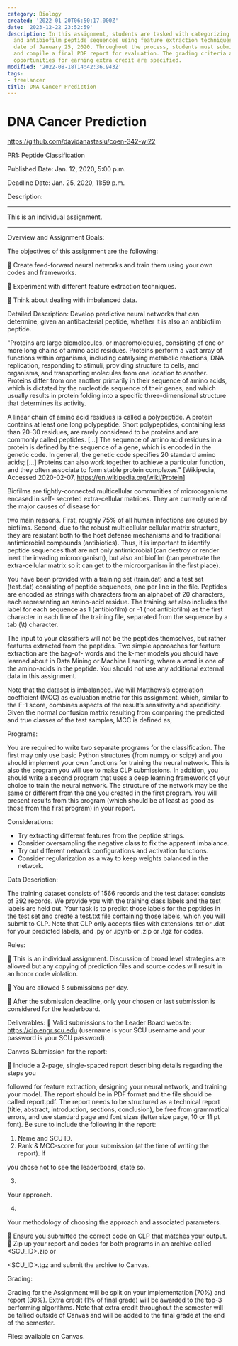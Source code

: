 ```yaml
---
category: Biology
created: '2022-01-20T06:50:17.000Z'
date: '2023-12-22 23:52:59'
description: In this assignment, students are tasked with categorizing antimicrobial
  and antibiofilm peptide sequences using feature extraction techniques by the due
  date of January 25, 2020. Throughout the process, students must submit daily reports
  and compile a final PDF report for evaluation. The grading criteria and additional
  opportunities for earning extra credit are specified.
modified: '2022-08-18T14:42:36.943Z'
tags:
- freelancer
title: DNA Cancer Prediction
---
```


# DNA Cancer Prediction

https://github.com/davidanastasiu/coen-342-wi22

PR1: Peptide Classification

Published Date:
Jan. 12, 2020, 5:00 p.m.

Deadline Date:
Jan. 25, 2020, 11:59 p.m.

Description:

************************************************
This is an individual assignment.
************************************************
Overview and Assignment Goals:

The objectives of this assignment are the following:


Create feed-forward neural networks and train them using your own codes and 
frameworks.


Experiment with different feature extraction techniques.


Think about dealing with imbalanced data.

Detailed Description:
Develop predictive neural networks that can determine, given an antibacterial peptide, 
whether it is also an antibiofilm peptide.

"Proteins are large biomolecules, or macromolecules, consisting of one or more long 
chains of amino acid residues. Proteins perform a vast array of functions within organisms, 
including catalysing metabolic reactions, DNA replication, responding to stimuli, providing 
structure to cells, and organisms, and transporting molecules from one location to another. 
Proteins differ from one another primarily in their sequence of amino acids, which is 
dictated by the nucleotide sequence of their genes, and which usually results in protein 
folding into a specific three-dimensional structure that determines its activity.

A linear chain of amino acid residues is called a polypeptide. A protein contains at least 
one long polypeptide. Short polypeptides, containing less than 20-30 residues, are rarely 
considered to be proteins and are commonly called peptides. [...] The sequence of amino 
acid residues in a protein is defined by the sequence of a gene, which is encoded in the 
genetic code. In general, the genetic code specifies 20 standard amino acids; [...] Proteins 
can also work together to achieve a particular function, and they often associate to form 
stable protein complexes." [Wikipedia, Accessed 2020-02-07, 
https://en.wikipedia.org/wiki/Protein] 

Biofilms are tightly-connected multicellular communities of microorganisms encased in self-
secreted extra-cellular matrices. They are currently one of the major causes of disease for 

two main reasons. First, roughly 75% of all human infections are caused by biofilms. 
Second, due to the robust multicellular cellular matrix structure, they are resistant both to 
the host defense mechanisms and to traditional antimicrobial compounds (antibiotics). 
Thus, it is important to identify peptide sequences that are not only antimicrobial (can 
destroy or render inert the invading microorganism), but also antibiofilm (can penetrate the 
extra-cellular matrix so it can get to the microorganism in the first place). 

You have been provided with a training set (train.dat) and a test set (test.dat) consisting of 
peptide sequences, one per line in the file. Peptides are encoded as strings with characters
from an alphabet of 20 characters, each representing an amino-acid residue. The training 
set also includes the label for each sequence as 1 (antibiofilm) or -1 (not antibiofilm) as the 
first character in each line of the training file, separated from the sequence by a tab (\t) 
character. 

The input to your classifiers will not be the peptides themselves, but rather features 
extracted from the peptides. Two simple approaches for feature extraction are the bag-of-
words and the k-mer models you should have learned about in Data Mining or Machine 
Learning, where a word is one of the amino-acids in the peptide. You should not use any 
additional external data in this assignment. 

Note that the dataset is imbalanced. We will Matthews’s correlation coefficient (MCC) as 
evaluation metric for this assignment, which, similar to the F-1 score, combines aspects of 
the result’s sensitivity and specificity. Given the normal confusion matrix resulting from 
comparing the predicted and true classes of the test samples, MCC is defined as,

Programs:

You are required to write two separate programs for the classification. The first may only 
use basic Python structures (from numpy or scipy) and you should implement your own 
functions for training the neural network. This is also the program you will use to make CLP
submissions. In addition, you should write a second program that uses a deep learning 
framework of your choice to train the neural network. The structure of the network may be 
the same or different from the one you created in the first program. You will present results 
from this program (which should be at least as good as those from the first program) in 
your report.

Considerations:

+ Try extracting different features from the peptide strings.
+ Consider oversampling the negative class to fix the apparent imbalance.
+ Try out different network configurations and activation functions.
+ Consider regularization as a way to keep weights balanced in the network.

Data Description:

The training dataset consists of 1566 records and the test dataset consists of 392 records. 
We provide you with the training class labels and the test labels are held out. Your task is 
to predict those labels for the peptides in the test set and create a test.txt file containing 
those labels, which you will submit to CLP. Note that CLP only accepts files with extensions
.txt or .dat for your predicted labels, and .py or .ipynb or .zip or .tgz for codes.

Rules:


This is an individual assignment. Discussion of broad level strategies are allowed but 
any copying of prediction files and source codes will result in an honor code violation.


You are allowed 5 submissions per day.


After the submission deadline, only your chosen or last submission is considered for 
the leaderboard.

Deliverables:

Valid submissions to the Leader Board website: https://clp.engr.scu.edu (username is 
your SCU username and your password is your SCU password).

Canvas Submission for the report:


Include a 2-page, single-spaced report describing details regarding the steps you 

followed for feature extraction, designing your neural network, and training your model. 
The report should be in PDF format and the file should be called report.pdf. The report 
needs to be structured as a technical report (title, abstract, introduction, sections, 
conclusion), be free from grammatical errors, and use standard page and font sizes (letter 
size page, 10 or 11 pt font). Be sure to include the following in the report:

1. Name and SCU ID.
2. Rank & MCC-score for your submission (at the time of writing the report). If 

you chose not to see the leaderboard, state so.

3.
Your approach.

4.
Your methodology of choosing the approach and associated parameters.

 Ensure you submitted the correct code on CLP that matches your output. 
 Zip up your report and codes for both programs in an archive called <SCU_ID>.zip or 

<SCU_ID>.tgz and submit the archive to Canvas.

Grading:

Grading for the Assignment will be split on your implementation (70%) and report (30%). 
Extra credit (1% of final grade) will be awarded to the top-3 performing algorithms. Note 
that extra credit throughout the semester will be tallied outside of Canvas and will be added
to the final grade at the end of the semester.

Files: available on Canvas. 

